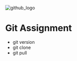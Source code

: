 ![github_logo](https://github.com/user-attachments/assets/3c26f67d-fb3c-4bd3-b7c8-c290029ecb21)
# Git Assignment
- git version
- git clone
- git pull
